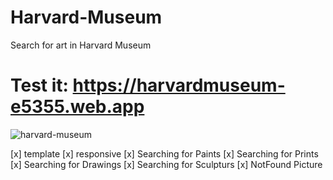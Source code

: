 # Harvard-Museum
Search for art in Harvard Museum
# Test it: https://harvardmuseum-e5355.web.app


![harvard-museum](https://user-images.githubusercontent.com/45959743/107127214-5c1fc800-6893-11eb-824c-cbea6bc0c981.gif)


[x] template 
[x] responsive
[x] Searching for Paints
[x] Searching for Prints
[x] Searching for Drawings
[x] Searching for Sculpturs
[x] NotFound Picture
